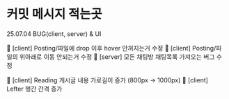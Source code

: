 # 커밋 메시지 적는곳

25.07.04 BUG(client, server) & UI

:bug: [client] Posting/파일에 drop 이후 hover 안꺼지는거 수정
:bug: [client] Posting/파일의 위아래로 이동 안되는거 수정
:bug: [server] 모든 채팅방 채팅목록 가져오는 버그 수정

:lipstick: [client] Reading 게시글 내용 가로길이 증가 (800px -> 1000px)
:lipstick: [client] Lefter 행간 간격 증가
